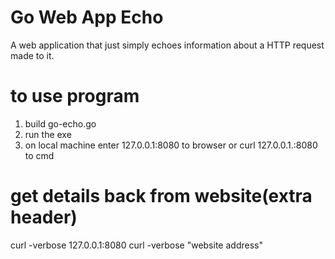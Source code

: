 # Go Web App Echo
A web application that just simply echoes information about a HTTP request made to it.

# to use program
1. build go-echo.go
2. run the exe
3. on local machine enter 
	127.0.0.1:8080 to browser
	or curl 127.0.0.1.:8080 to cmd

# get details back from website(extra header)
curl -verbose 127.0.0.1:8080
curl -verbose "website address"

